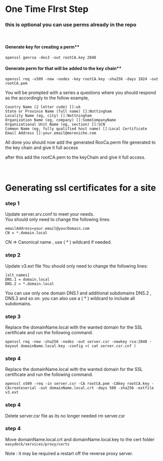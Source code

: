# One Time FIrst Step  
### this is optional you can use perms already in the repo  
<br>  

#### Generate key for creating a perm**
```
openssl genrsa -des3 -out rootCA.key 2048
```

 #### Generate perm for that will be added to the key chain**

 ```
openssl req -x509 -new -nodes -key rootCA.key -sha256 -days 1024 -out rootCA.pem
 ```

You will be prompted with a series a questions where you should respond as the accordingly to the follow example,
```
Country Name (2 letter code) []:uk
State or Province Name (full name) []:Nottingham
Locality Name (eg, city) []:Nottningham
Organization Name (eg, company) []:SomeCompanyName
Organizational Unit Name (eg, section) []:SCN
Common Name (eg, fully qualified host name) []:Local Certificate
Email Address []:your.email@moreniche.com
```

All done you should now add the generated RooCa.perm file generated to the key chain and give it full access

after this add the rootCA.pem to the keyChain and give it  full access.  
<br>
<br>

#
# Generating ssl certificates  for a site

### step 1
Update server.srv.conf to meet your needs.  
You should only need to change the following lines:  
```
emailAddress=your.email@yourDomain.com
CN = *.domain.local
```
CN => Canonical name , use  ( * ) wildcard if needed.
### step 2
Update v3.ext file 
You should only need to change the following lines:  
```
[alt_names]
DNS.1 = domain.local
DNS.2 = *.domain.local
```
You can use only one domain  DNS.1  and additional subdomains DNS.2 , DNS.3 and so on.  you can also use a ( * ) wildcard to include all subdomains.

### step 3
Replace the domainName.local with the wanted domain for the SSL certificate and run the following command.

```
openssl req -new -sha256 -nodes -out server.csr -newkey rsa:2048 -keyout domainName.local.key -config <( cat server.csr.cnf )
```


### step 4
Replace the domainName.local with the wanted domain for the SSL certificate and run the following command.
```
openssl x509 -req -in server.csr -CA rootCA.pem -CAkey rootCA.key -CAcreateserial -out domainName.local.crt -days 500 -sha256 -extfile v3.ext

```

### step 4
Delete server.csr file as its no longer needed
rm  server.csr

### step 4
Move  domainName.local.crt and domainName.local.key to the cert folder  ```easydock/services/proxy/certs```


Note : it may be required a restart off the reverse proxy server.
